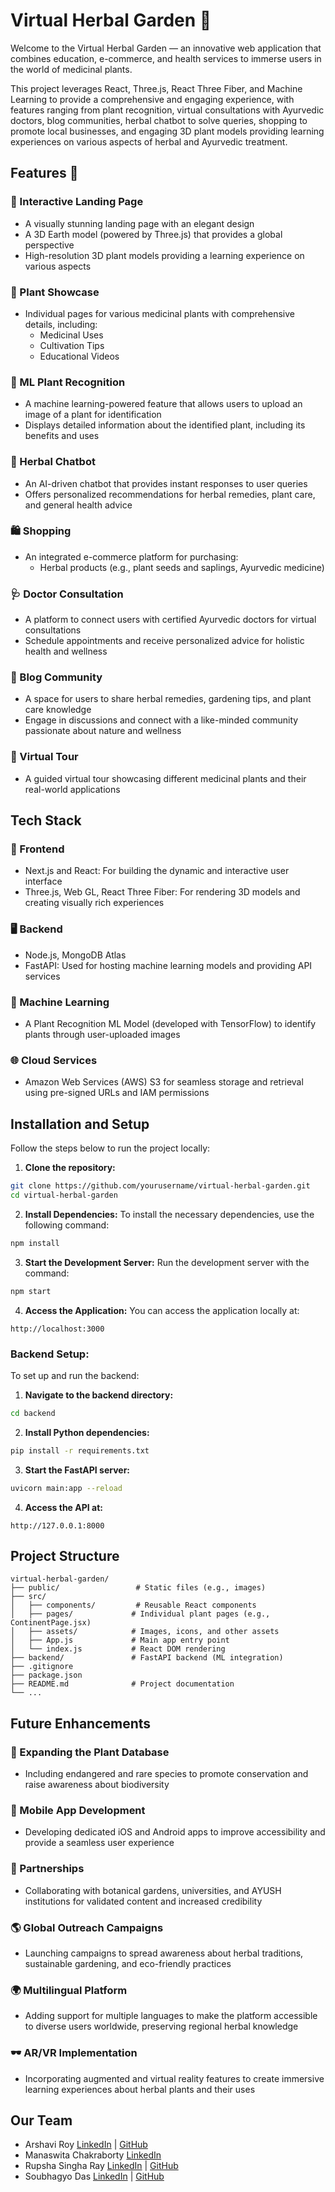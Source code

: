 # Virtual Herbal Garden 🌿

Welcome to the Virtual Herbal Garden — an innovative web application that combines education, e-commerce, and health services to immerse users in the world of medicinal plants.

This project leverages React, Three.js, React Three Fiber, and Machine Learning to provide a comprehensive and engaging experience, with features ranging from plant recognition, virtual consultations with Ayurvedic doctors, blog communities, herbal chatbot to solve queries, shopping to promote local businesses, and engaging 3D plant models providing learning experiences on various aspects of herbal and Ayurvedic treatment.

## Features 🌟

### 🌿 Interactive Landing Page
* A visually stunning landing page with an elegant design
* A 3D Earth model (powered by Three.js) that provides a global perspective
* High-resolution 3D plant models providing a learning experience on various aspects

### 🌱 Plant Showcase
* Individual pages for various medicinal plants with comprehensive details, including:
  * Medicinal Uses
  * Cultivation Tips
  * Educational Videos

### 🤖 ML Plant Recognition
* A machine learning-powered feature that allows users to upload an image of a plant for identification
* Displays detailed information about the identified plant, including its benefits and uses

### 💬 Herbal Chatbot
* An AI-driven chatbot that provides instant responses to user queries
* Offers personalized recommendations for herbal remedies, plant care, and general health advice

### 🛍️ Shopping
* An integrated e-commerce platform for purchasing:
  * Herbal products (e.g., plant seeds and saplings, Ayurvedic medicine)

### 🩺 Doctor Consultation
* A platform to connect users with certified Ayurvedic doctors for virtual consultations
* Schedule appointments and receive personalized advice for holistic health and wellness

### 📝 Blog Community
* A space for users to share herbal remedies, gardening tips, and plant care knowledge
* Engage in discussions and connect with a like-minded community passionate about nature and wellness

### 🚀 Virtual Tour
* A guided virtual tour showcasing different medicinal plants and their real-world applications

## Tech Stack

### 🎨 Frontend
* Next.js and React: For building the dynamic and interactive user interface
* Three.js, Web GL, React Three Fiber: For rendering 3D models and creating visually rich experiences

### 🖥️ Backend
* Node.js, MongoDB Atlas
* FastAPI: Used for hosting machine learning models and providing API services

### 🤖 Machine Learning
* A Plant Recognition ML Model (developed with TensorFlow) to identify plants through user-uploaded images

### 🌐 Cloud Services
* Amazon Web Services (AWS) S3 for seamless storage and retrieval using pre-signed URLs and IAM permissions

## Installation and Setup

Follow the steps below to run the project locally:

1. **Clone the repository:**
```bash
git clone https://github.com/yourusername/virtual-herbal-garden.git
cd virtual-herbal-garden
```

2. **Install Dependencies:**
To install the necessary dependencies, use the following command:
```bash
npm install
```

3. **Start the Development Server:**
Run the development server with the command:
```bash
npm start
```

4. **Access the Application:**
You can access the application locally at:
```
http://localhost:3000
```

### Backend Setup:
To set up and run the backend:

1. **Navigate to the backend directory:**
```bash
cd backend
```

2. **Install Python dependencies:**
```bash
pip install -r requirements.txt
```

3. **Start the FastAPI server:**
```bash
uvicorn main:app --reload
```

4. **Access the API at:**
```
http://127.0.0.1:8000
```

## Project Structure
```
virtual-herbal-garden/
├── public/                 # Static files (e.g., images)
├── src/
│   ├── components/         # Reusable React components
│   ├── pages/             # Individual plant pages (e.g., ContinentPage.jsx)
│   ├── assets/            # Images, icons, and other assets
│   ├── App.js             # Main app entry point
│   └── index.js           # React DOM rendering
├── backend/               # FastAPI backend (ML integration)
├── .gitignore
├── package.json
├── README.md              # Project documentation
└── ...
```

## Future Enhancements

### 🔬 Expanding the Plant Database
* Including endangered and rare species to promote conservation and raise awareness about biodiversity

### 📱 Mobile App Development
* Developing dedicated iOS and Android apps to improve accessibility and provide a seamless user experience

### 🌿 Partnerships
* Collaborating with botanical gardens, universities, and AYUSH institutions for validated content and increased credibility

### 🌎 Global Outreach Campaigns
* Launching campaigns to spread awareness about herbal traditions, sustainable gardening, and eco-friendly practices

### 🌍 Multilingual Platform
* Adding support for multiple languages to make the platform accessible to diverse users worldwide, preserving regional herbal knowledge

### 🕶️ AR/VR Implementation
* Incorporating augmented and virtual reality features to create immersive learning experiences about herbal plants and their uses

## Our Team

* Arshavi Roy [LinkedIn](https://linkedin.com) | [GitHub](https://github.com)
* Manaswita Chakraborty [LinkedIn](https://linkedin.com)
* Rupsha Singha Ray [LinkedIn](https://linkedin.com) | [GitHub](https://github.com)
* Soubhagyo Das [LinkedIn](https://linkedin.com) | [GitHub](https://github.com)

